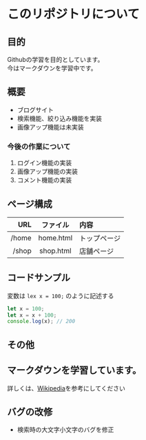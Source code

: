 # このリポジトリについて
## 目的
Githubの学習を目的としています。  
今はマークダウンを学習中です。

## 概要
- ブログサイト
- 検索機能、絞り込み機能を実装
- 画像アップ機能は未実装

### 今後の作業について
1. ログイン機能の実装
1. 画像アップ機能の実装
1. コメント機能の実装

## ページ構成
| URL | ファイル | 内容 |
|---:|:--------:|:----|
| /home | home.html | トップページ |
| /shop | shop.html | 店舗ページ |

## コードサンプル
変数は `lex x = 100;` のように記述する
```javascript
let x = 100;
let x = x + 100;
console.log(x); // 200
```

## その他
**マークダウン**を学習しています。
---
詳しくは、[Wikipedia](https://ja.wikipedia.org/wiki/Markdown)を参考にしてください


## バグの改修
- 検索時の大文字小文字のバグを修正